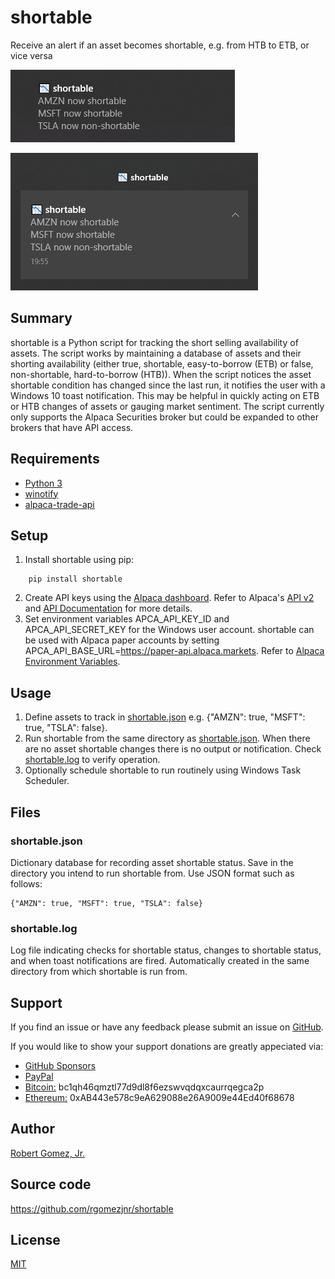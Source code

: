 # shortable
Receive an alert if an asset becomes shortable, e.g. from HTB to ETB, or vice versa

![shortable notification](images/shortable-notification.png)

![shortable action center](images/shortable-action-center.png)

## Summary
shortable is a Python script for tracking the short selling availability of assets. The script works by maintaining a
database of assets and their shorting availability (either true, shortable, easy-to-borrow (ETB) or false, non-shortable,
hard-to-borrow (HTB)). When the script notices the asset shortable condition has changed since the last run, it notifies
the user with a Windows 10 toast notification. This may be helpful in quickly acting on ETB or HTB changes of assets or
gauging market sentiment. The script currently only supports the Alpaca Securities broker but could be expanded to other
brokers that have API access.

## Requirements
- [Python 3](https://www.python.org/downloads/)
- [winotify](https://github.com/versa-syahptr/winotify)
- [alpaca-trade-api](https://github.com/alpacahq/alpaca-trade-api-python)

## Setup
1. Install shortable using pip:
```
    pip install shortable
```
2. Create API keys using the [Alpaca dashboard](https://app.alpaca.markets/login). Refer to Alpaca's [API v2](https://alpaca.markets/docs/api-documentation/api-v2/) and [API Documentation](https://alpaca.markets/docs/api-documentation/) for more details.
3. Set environment variables APCA_API_KEY_ID and APCA_API_SECRET_KEY for the Windows user account.
shortable can be used with Alpaca paper accounts by setting APCA_API_BASE_URL=https://paper-api.alpaca.markets. Refer to
[Alpaca Environment Variables](https://github.com/alpacahq/alpaca-trade-api-python#alpaca-environment-variables).

## Usage
1. Define assets to track in [shortable.json](#shortablejson) e.g. {"AMZN": true, "MSFT": true, "TSLA": false}.
2. Run shortable from the same directory as [shortable.json](#shortablejson). When there are no asset shortable changes there is no output or notification. Check [shortable.log](#shortablelog) to verify operation.
3. Optionally schedule shortable to run routinely using Windows Task Scheduler.

## Files
### shortable.json
Dictionary database for recording asset shortable status. Save in the directory you intend to run shortable from.
Use JSON format such as follows:
```
{"AMZN": true, "MSFT": true, "TSLA": false}
```

### shortable.log
Log file indicating checks for shortable status, changes to shortable status, and when toast notifications are fired.
Automatically created in the same directory from which shortable is run from.

## Support
If you find an issue or have any feedback please submit an issue on [GitHub](https://github.com/rgomezjnr/shortable/issues).

If you would like to show your support donations are greatly appeciated via:
- [GitHub Sponsors](https://github.com/sponsors/rgomezjnr)
- [PayPal](https://paypal.me/rgomezjnr)
- [Bitcoin:](bitcoin:bc1qh46qmztl77d9dl8f6ezswvqdqxcaurrqegca2p) bc1qh46qmztl77d9dl8f6ezswvqdqxcaurrqegca2p
- [Ethereum:](ethereum:0xAB443e578c9eA629088e26A9009e44Ed40f68678) 0xAB443e578c9eA629088e26A9009e44Ed40f68678

## Author
[Robert Gomez, Jr.](https://github.com/rgomezjnr)

## Source code
https://github.com/rgomezjnr/shortable

## License
[MIT](https://github.com/rgomezjnr/shortable/blob/master/LICENSE.txt)
